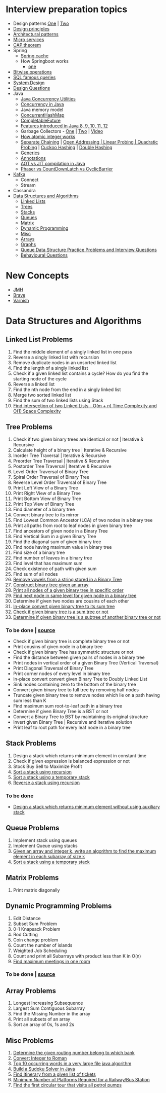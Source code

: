
# Interview preparation topics

- Design patterns [One](https://github.com/javadroider/design-patterns-for-humans) | [Two](https://github.com/javadroider/interview-prep/tree/master/src/main/java/com/javadroider/interviewprep/designpatterns)
- [Design principles](https://github.com/javadroider/interview-prep/blob/master/interview/concepts/Design%20Principles.md)
- [Architectural patterns](https://github.com/javadroider/interview-prep/blob/master/interview/concepts/Architectural%20Patterns.md)
- [Micro services](https://github.com/javadroider/interview-prep/blob/master/interview/concepts/Microservices.md)
- [CAP theorem](https://github.com/javadroider/interview-prep/blob/master/interview/concepts/CAP%20Theorem.md)
- Spring
  - [Spring cache](https://howtodoinjava.com/spring-boot2/spring-boot-cache-example/)
  - How Springboot works
    - [one](http://www.google.com)
- [Bitwise operations](https://github.com/javadroider/interview-prep/tree/master/src/main/java/com/javadroider/interviewprep/ds/bitwise)
- [SQL famous queries](https://github.com/javadroider/interview-prep/blob/master/interview/sql/Queries.md)
- [System Design](https://github.com/javadroider/algorithm-interview/tree/master/grokking_system_design)
- [Design Questions](https://github.com/javadroider/interview-prep/blob/master/interview/questions/System-Design-Interview-Questions.md)
- Java
  - [Java Concurrency Utilities](http://tutorials.jenkov.com/java-util-concurrent/index.html)
  - [Concurrency in Java](http://tutorials.jenkov.com/java-concurrency/index.html)
  - Java memory model
  - [ConcurrentHashMap](https://www.javapatel.com/2016/09/concurrenthashmap-interview-questions.html)
  - [CompletableFuture](https://www.callicoder.com/java-8-completablefuture-tutorial/)
  - [Features introduced in Java 8, 9, 10, 11, 12](https://github.com/javadroider/interview-prep/tree/master/interview/java)
  - Garbage Collectors - [One](https://dzone.com/articles/choosing-the-right-gc) | [Two](https://dzone.com/articles/java-garbage-collection-3) | [Video](https://www.youtube.com/watch?v=2AZ0KKeXJSo)
  - [How atomic integer works](https://www.javacodemonk.com/what-is-atomicinteger-class-and-how-it-works-internally-1cda6a56)
  - [Separate Chaining](https://www.geeksforgeeks.org/hashing-set-2-separate-chaining/) | [Open Addressing | Linear Probing | Quadratic Probing](https://www.geeksforgeeks.org/hashing-set-3-open-addressing/) | [Cuckoo Hashing](https://www.geeksforgeeks.org/cuckoo-hashing/) | [Double Hashing](https://www.geeksforgeeks.org/double-hashing/)
  - [Generics](https://github.com/javadroider/interview-prep/blob/master/interview/java/Generics.md)
  - [Annotations](https://dzone.com/articles/explore-annotations-in-java-8)
  - [AOT vs JIT compilation in Java](https://www.youtube.com/watch?v=sJVenujWGjs)
  - [Phaser vs CountDownLatch vs CyclicBarrier](https://www.youtube.com/watch?v=J3QZ5gfCtAg)
- [Kafka](https://github.com/javadroider/kafka-tutorial)
  - Connect
  - Stream
- Cassandra
- [Data Structures and Algorithms](https://github.com/javadroider/interview-prep/tree/master/src/main/java/com/javadroider/interviewprep)
    - [Linked Lists](#linked-list-problems)
    - [Trees](#tree-problems)
    - [Stacks](#stack-problems)
    - [Queues](#queue-problems)
    - [Matrix](#matrix-problems)
    - [Dynamic Programming](#dynamic-programming-problems)
    - [Misc](#misc-problems)
    - [Arrays](#array-problems)
    - [Graphs](#graph-problems)
    - [Queue Data Structure Practice Problems and Interview Questions](https://medium.com/@codingfreak/queue-data-structure-practice-problems-and-interview-questions-f459bf0578db)
    - [Behavioural Questions](https://github.com/javadroider/interview-prep/blob/master/interview/questions/Behavioral.md)

# New Concepts
- [JMH](http://tutorials.jenkov.com/java-performance/jmh.html)
- [Brave](https://github.com/openzipkin/brave)
- [Varnish](https://varnish-cache.org/intro/)


Data Structures and Algorithms
==========================

Linked List Problems
--------------
1. Find the middle element of a singly linked list in one pass
2. Reverse a singly linked list with recursion
3. Remove duplicate nodes in an unsorted linked list
4. Find the length of a singly linked list
5. Check if a given linked list contains a cycle? How do you find the starting node of the cycle
6. Reverse a linked list
7. Find the nth node from the end in a singly linked list
8. Merge two sorted linked list
9. Find the sum of two linked lists using Stack 
10. [Find intersection of two Linked Lists - O(m + n) Time Complexity and O(1) Space Complexity](https://www.ideserve.co.in/learn/find-intersection-of-two-linked-lists-constant-space)


Tree Problems
--------------
1. Check if two given binary trees are identical or not | Iterative & Recursive
2. Calculate height of a binary tree | Iterative & Recursive
3. Inorder Tree Traversal | Iterative & Recursive
4. Preorder Tree Traversal | Iterative & Recursive
5. Postorder Tree Traversal | Iterative & Recursive
6. Level Order Traversal of Binary Tree
7. Spiral Order Traversal of Binary Tree
8. Reverse Level Order Traversal of Binary Tree
9. Print Left View of a Binary Tree
10. Print Right View of a Binary Tree
11. Print Bottom View of Binary Tree
12. Print Top View of Binary Tree
13. Find diameter of a binary tree
14. Convert binary tree to its mirror
15. Find Lowest Common Ancestor (LCA) of two nodes in a binary tree
16. Print all paths from root to leaf nodes in given binary tree
17. Find ancestors of given node in a Binary Tree
18. Find Vertical Sum in a given Binary Tree
19. Find the diagonal sum of given binary tree
20. Find node having maximum value in binary tree
21. Find size of a binary tree
22. Find number of leaves in a binary tree
23. Find level that has maximum sum
24. Check existence of path with given sum
25. Find sum of all nodes
26. [Remove vowels from a string stored in a Binary Tree](https://www.geeksforgeeks.org/remove-vowels-from-a-string-stored-in-a-binary-tree/)
27. [Construct binary tree given an array](https://www.geeksforgeeks.org/construct-complete-binary-tree-given-array/)
28. [Print all nodes of a given binary tree in specific order](https://www.techiedelight.com/print-nodes-binary-tree-specific-order/)
29. [Find next node in same level for given node in a binary tree](https://www.techiedelight.com/find-next-node-in-same-level-binary-tree/)
30. Determine if given two nodes are cousins of each other
31. [In-place convert given binary tree to its sum tree](https://www.techiedelight.com/inplace-convert-a-tree-sum-tree/)
32. [Check if given binary tree is a sum tree or not](https://www.techiedelight.com/check-given-binary-tree-sum-tree-not/)
32. [Determine if given binary tree is a subtree of another binary tree or not](https://www.techiedelight.com/determine-given-binary-tree-is-subtree-of-another-binary-tree-not/)

### To be done | [source](https://medium.com/@codingfreak/binary-tree-interview-questions-and-practice-problems-439df7e5ea1f)

- Check if given binary tree is complete binary tree or not
- Print cousins of given node in a binary tree
- Check if given binary Tree has symmetric structure or not
- Find the distance between given pairs of nodes in a binary tree
- Print nodes in vertical order of a given Binary Tree (Vertical Traversal)
- Print Diagonal Traversal of Binary Tree
- Print corner nodes of every level in binary tree
- In-place convert convert given Binary Tree to Doubly Linked List
- Sink nodes containing zero to the bottom of the binary tree
- Convert given binary tree to full tree by removing half nodes
- Truncate given binary tree to remove nodes which lie on a path having sum less than K
- Find maximum sum root-to-leaf path in a binary tree
- Determine if given Binary Tree is a BST or not
- Convert a Binary Tree to BST by maintaining its original structure
- Invert given Binary Tree | Recursive and Iterative solution
- Print leaf to root path for every leaf node in a binary tree

Stack Problems
--------------
1. Design a stack which returns minimum element in constant time
2. Check if given expression is balanced expression or not
3. Stock Buy Sell to Maximize Profit
4. [Sort a stack using recursion](https://www.geeksforgeeks.org/sort-a-stack-using-recursion/)
5. [Sort a stack using a temporary stack](https://www.geeksforgeeks.org/sort-stack-using-temporary-stack/)
6. [Reverse a stack using recursion](https://www.geeksforgeeks.org/reverse-a-stack-using-recursion/)

### To be done
- [Design a stack which returns minimum element without using auxiliary stack](https://www.techiedelight.com/design-a-stack-which-returns-minimum-element-without-using-auxiliary-stack/)

Queue Problems
--------------
1. Implement stack using queues
2. Implement Queue using stacks
3. [Given an array and integer k, write an algorithm to find the maximum element in each subarray of size k](https://algorithms.tutorialhorizon.com/sliding-window-algorithm-track-the-maximum-of-each-subarray-of-size-k/)
4. [Sort a stack using a temporary stack](https://www.geeksforgeeks.org/sort-stack-using-temporary-stack/)

Matrix Problems
--------------
1. Print matrix diagonally

Dynamic Programming Problems
--------------
1. Edit Distance
2. Subset Sum Problem
3. 0-1 Knapsack Problem
4. Rod Cutting
5. Coin change problem
6. Count the number of islands
7. Weighted Job Scheduling
8. Count and print all Subarrays with product less than K in O(n)
9. [Find maximum meetings in one room](https://www.geeksforgeeks.org/find-maximum-meetings-in-one-room/)

### To be done | [source](https://www.geeksforgeeks.org/top-20-dynamic-programming-interview-questions/)

Array Problems
--------------
1. Longest Increasing Subsequence 
2. Largest Sum Contiguous Subarray
3. Find the Missing Number in the array
4. Print all subsets of an array
5. Sort an array of 0s, 1s and 2s

Misc Problems
--------------
1. [Determine the given routing number belong to which bank](https://algorithms.tutorialhorizon.com/determine-the-given-routing-number-belong-to-which-bank/)
2. [Convert Integer to Roman](https://algorithms.tutorialhorizon.com/convert-integer-to-roman/)
3. [Top 10 occurring words in a very large file java algorithm](https://www.javacodemonk.com/top-10-occurring-words-in-a-very-large-file-java-algorithm-f42e0e67)
4. [Build a Sudoku Solver in Java](https://medium.com/javarevisited/build-a-sudoku-solver-in-java-part-1-c308bd511481)
5. [Find Itinerary from a given list of tickets](https://www.geeksforgeeks.org/find-itinerary-from-a-given-list-of-tickets/)
6. [Minimum Number of Platforms Required for a Railway/Bus Station](https://www.geeksforgeeks.org/minimum-number-platforms-required-railwaybus-station/)
7. [Find the first circular tour that visits all petrol pumps](https://www.geeksforgeeks.org/find-a-tour-that-visits-all-stations/)



